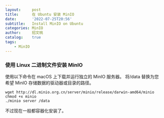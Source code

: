 ```yaml
---
layout:     post
title:      在 Ubuntu 安装 MinIO
date:       '2022-07-25T20:56'
subtitle:   Install MinIO on Ubuntu
categories: MinIO
author:     招文桃
catalog:    true
tags:
    - MinIO
---
```


### 使用 Linux 二进制文件安装 MinIO

使用以下命令在 macOS 上下载并运行独立的 MinIO 服务器。 将/data 替换为您希望 MinIO 存储数据的驱动器或目录的路径。

```shell
wget http://dl.minio.org.cn/server/minio/release/darwin-amd64/minio
chmod +x minio
./minio server /data
```

不过现在一般都容器化安装了。
